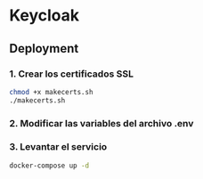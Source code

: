 # Keycloak

## Deployment

### 1. Crear los certificados SSL

```bash
chmod +x makecerts.sh
./makecerts.sh
```

### 2. Modificar las variables del archivo .env

### 3. Levantar el servicio

```bash
docker-compose up -d
```